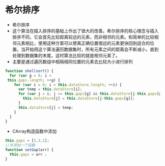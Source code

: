 # 希尔排序

* 希尔排序
* 这个算法在插入排序的基础上作出了很大的改善。希尔排序的核心理念与插入排序不同，它会首先比较距离较远的元素，而非相邻的元素。和简单的比较相邻元素相比，使用这种方案可以使离正确位置很远的元素更快回到适合的位置。当开始用这个算法遍历数据集时，所有元素之间的距离会不断减小，直到处理到数据集的末尾，这时算法比较的就是相邻元素了。
* 主要是通过遍历数组中相隔相同位置的元素去比较大小进行排列

```javascript
function shellsort() {
  for (var g = 0; i <
 this.gaps.length; ++g) {
    for (var i = 0; i < this.dataStore.length; ++i) {
      var temp = this.dataStore[i];
      for (var j = i; j >= this.gaps[g] && this.dataStore[j-this.gaps[g]] > temp; j -= this.gaps[g]) {
        this.dataStore[j] = this.dataStore[j-this.gaps[g]];
      }
      this.dataStore[j] = temp;
    }
  }
}
```

* CArray构造函数中添加

```javascript
this.gaps = [5,3,1];
//并添加一个函数
function setGap(arr) {
  this.gaps = arr ;
}
```

